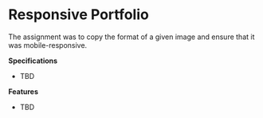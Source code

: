 # Responsive Portfolio

The assignment was to copy the format of a given image and ensure that it was mobile-responsive.

**Specifications**
* TBD

**Features**
* TBD
